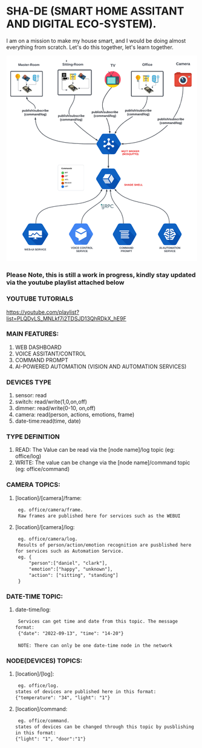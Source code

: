 # SHA-DE (SMART HOME ASSITANT AND DIGITAL ECO-SYSTEM). 
I am on a mission to make my house smart, and I would be doing almost everything from scratch. Let's do this together, let's learn together.

![SMART HOME ASSISTANT AND DIGITAL ECO-SYSTEM- SHA-DE](flow.png)

### Please Note, this is still a work in progress, kindly stay updated via the youtube playlist attached below
### YOUTUBE TUTORIALS
https://youtube.com/playlist?list=PLQDvLS_MNLkf7i2TDSJD13QhRDkX_hE9F

### MAIN FEATURES:
1. WEB DASHBOARD
2. VOICE ASSITANT/CONTROL
3. COMMAND PROMPT
4. AI-POWERED AUTOMATION (VISION AND AUTOMATION SERVICES)

### DEVICES TYPE
1. sensor: read
2. switch: read/write(1,0,on,off)
3. dimmer: read/write(0-10, on,off)
4. camera: read(person, actions, emotions, frame)
5. date-time:read(time, date)

### TYPE DEFINITION
1. READ: The Value can be read via the [node name]/log topic (eg: office/log)
2. WRITE: The value can be change via the [node name]/command topic (eg: office/command)



### CAMERA TOPICS:
1. [location]/[camera]/frame:

        eg. office/camera/frame.
        Raw frames are published here for services such as the WEBUI
2. [location]/[camera]/log:

        eg. office/camera/log.
        Results of person/action/emotion recognition are pusblished here for services such as Automation Service. 
        eg. {
            "person":["daniel", "clark"],
            "emotion":["happy", "unknown"],
            "action": ["sitting", "standing"]
        }

### DATE-TIME TOPIC:

1. date-time/log:

        Services can get time and date from this topic. The message format:
        {"date": "2022-09-13", "time": "14-20"}

        NOTE: There can only be one date-time node in the network


### NODE(DEVICES) TOPICS:
1. [location]/[log]:

        eg. office/log.
       states of devices are published here in this format:
       {"temperature": "34", "light": "1"}
2. [location]/command:

        eg. office/command.
       states of devices can be changed through this topic by pusblishing in this format:
       {"light": "1", "door":"1"}
